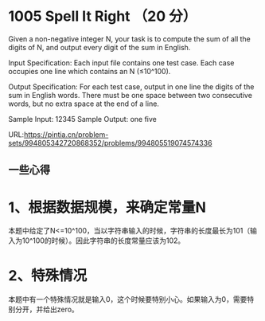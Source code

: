 # 1005 Spell It Right （20 分）
Given a non-negative integer N, your task is to compute the sum of all the digits of N, and output every digit of the sum in English.

Input Specification:
Each input file contains one test case. Each case occupies one line which contains an N (≤10^100).

Output Specification:
For each test case, output in one line the digits of the sum in English words. There must be one space between two consecutive words, but no extra space at the end of a line.

Sample Input:
12345
Sample Output:
one five

URL:https://pintia.cn/problem-sets/994805342720868352/problems/994805519074574336

## 一些心得
# 1、根据数据规模，来确定常量N
本题中给定了N<=10^100，当以字符串输入的时候，字符串的长度最长为101（输入为10^100的时候）。因此字符串的长度常量应该为102。
# 2、特殊情况
本题中有一个特殊情况就是输入0，这个时候要特别小心。如果输入为0，需要特别分开，并给出zero。